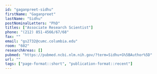 ```yaml
---
id: "gaganpreet-sidhu"
firstName: "Gaganpreet"
lastName: "Sidhu"
postNominalLetters: "PhD"
titles: ["Associate Research Scientist"]
phone: "(212) 851-4566/67/68"
fax: ""
email: "gs2732@cumc.columbia.edu"
room: "602"
researchAreas: []
pubmed: "https://pubmed.ncbi.nlm.nih.gov/?term=Sidhu+G%5BAuthor%5D"
url: ""
tags: ["page-format::short", "publication-format::recent"]
---
```

